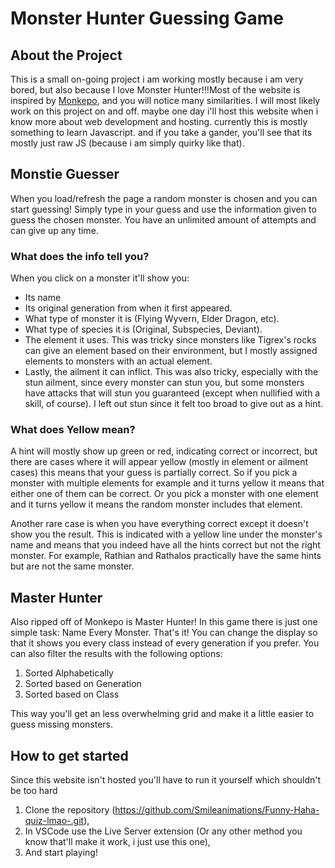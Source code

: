 # Monster Hunter Guessing Game

## About the Project
This is a small on-going project i am working mostly because i am very bored, but also because I love Monster Hunter!!!Most of the website is inspired by [Monkepo](https://monkepo.online/), and you will notice many similarities. I will most likely work on this project on and off. maybe one day i'll host this website when i know more about web development and hosting. currently this is mostly something to learn Javascript. and if you take a gander, you'll see that its mostly just raw JS (because i am simply quirky like that). 

## Monstie Guesser
When you load/refresh the page a random monster is chosen and you can start guessing! Simply type in your guess and use the information given to guess the chosen monster. You have an unlimited amount of attempts and can give up any time. 

   ### What does the info tell you?
   When you click on a monster it'll show you:
   - Its name
   - Its original generation from when it first appeared.
   - What type of monster it is (Flying Wyvern, Elder Dragon, etc).
   - What type of species it is (Original, Subspecies, Deviant).
   - The element it uses. This was tricky since monsters like Tigrex's rocks can give an element based on their environment, but I mostly assigned elements to monsters with an actual element.
   - Lastly, the ailment it can inflict. This was also tricky, especially with the stun ailment, since every monster can stun you, but some monsters have attacks that will stun you guaranteed (except when nullified with a skill, of course). I left out stun since it felt too broad to give out as a hint.

   ### What does Yellow mean?
   A hint will mostly show up green or red, indicating correct or incorrect, but there are cases where it will appear yellow (mostly in element or ailment cases) this means that your guess is partially correct. So if you pick a monster with multiple elements for example and it turns yellow it means that either one of them can be correct. Or you pick a monster with one element and it turns yellow it means the random monster includes that element. 
   
   Another rare case is when you have everything correct except it doesn't show you the result. This is indicated with a yellow line under the monster's name and means that you indeed have all the hints correct but not the right monster. For example, Rathian and Rathalos practically have the same hints but are not the same monster.

## Master Hunter
Also ripped off of Monkepo is Master Hunter! In this game there is just one simple task: Name Every Monster. That's it! 
You can change the display so that it shows you every class instead of every generation if you prefer. You can also filter the results with the following options:
1. Sorted Alphabetically
2. Sorted based on Generation
3. Sorted based on Class

This way you'll get an less overwhelming grid and make it a little easier to guess missing monsters.

## How to get started
Since this website isn't hosted you'll have to run it yourself which shouldn't be too hard
1. Clone the repository (https://github.com/Smileanimations/Funny-Haha-quiz-lmao-.git),
2. In VSCode use the Live Server extension (Or any other method you know that'll make it work, i just use this one),
3. And start playing! 
